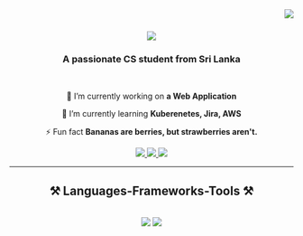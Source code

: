 <img align="right" src="https://visitor-badge.laobi.icu/badge?page_id=jwenjian.visitor-badge" />

<h1 align="center">
    <img src="https://readme-typing-svg.herokuapp.com/?font=Righteous&size=35&center=true&vCenter=true&width=500&height=70&duration=4000&lines=Hi+There!+👋;+I'm+Theja+Nethmina!;" />
</h1>

<h3 align="center">A passionate CS student from Sri Lanka </h3>

<br/>

<div align="center">
 
 🔭 I’m currently working on **a Web Application**
 
 🌱 I’m currently learning **Kuberenetes, Jira, AWS**

⚡ Fun fact **Bananas are berries, but strawberries aren't.**

 </div>
 
<div align="center"> 
  <a href="mailto:thejanethminasilva@gmail.com">
    <img src="https://img.shields.io/badge/Gmail-333333?style=for-the-badge&logo=gmail&logoColor=red" />
  </a>
  <a href="https://linkedin.com/in/thejanethmina" target="_blank">
    <img src="https://img.shields.io/badge/LinkedIn-0077B5?style=for-the-badge&logo=linkedin&logoColor=white" target="_blank" />
  </a>
  <a href="https://thejanethmina.github.io" target="_blank">
     <img src="https://img.shields.io/badge/Portfolio-FF5722?style=for-the-badge&logo=todoist&logoColor=white" target="_blank" /> <!-- sqlite, safari, google-chrome are other good icon options -->
  </a>
</div>

 <hr/>
 
<h2 align="center">⚒️ Languages-Frameworks-Tools ⚒️</h2>
<br/>
<div align="center">
    <img src="https://skillicons.dev/icons?i=php,html,css,vscode,github,ps,py,cpp" />
    <img src="https://skillicons.dev/icons?i=ableton,ansible,mysql,aws,docker" /><br>
</div>

<br/>
